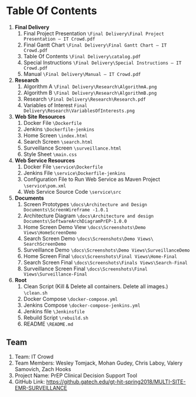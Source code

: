 # Table Of Contents

1. **Final Delivery**
    1. Final Project Presentation `\Final Delivery\Final Project Presentation – IT Crowd.pdf`
    2. Final Gantt Chart `\Final Delivery\Final Gantt Chart – IT Crowd.pdf`
    3. Table Of Contents `\Final Delivery\catalog.pdf`
    4. Special Instructions `\Final Delivery\Special Instructions – IT Crowd.pdf`
	5. Manual `\Final Delivery\Manual – IT Crowd.pdf`
2. **Research**
    1. Algorithm A `\Final Delivery\Research\AlgorithmA.png`
    2. Algorithm B  `\Final Delivery\Research\AlgorithmB.png`
    3. Research `\Final Delivery\Research\Research.pdf`
    4. Variables of Interest `Final Delivery\Research\VariablesOfInterests.png`
3. **Web Site Resources**
    1. Docker File `\Dockerfile`
    2. Jenkins `\Dockerfile-jenkins`
    3. Home Screen `\index.html`
    4. Search Screen `\search.html`
    5. Surveillance Screen `\surveillance.html`
    6. Style Sheet `\main.css`
4. **Web Service Resources**
    1. Docker File `\service\Dockerfile`
    2. Jenkins File `\service\Dockerfile-jenkins`
    3. Configuration File to Run Web Service as Maven Project `\service\pom.xml`
    4. Web Service Source Code `\service\src`
5. **Documents**
    1. Screen Prototypes `\docs\Architecture and Design Documents\ScreenWireframe -1.0.1`
    2. Architecture Diagram `\docs\Architecture and design Documents\SoftwareArchDiagramPrEP-1.0.0`
    3. Home Screen Demo View `\docs\Screenshots\Demo Views\HomeScreenDemo`
    4. Search Screen Demo `\docs\Screenshots\Demo Views\ SearchScreenDemo`
    5. Surveillance Demo `\docs\Screenshots\Demo Views\SurveillanceDemo`
    6. Home Screen Final `\docs\Screenshots\Final Views\Home-Final`
    7.  Search Screen Final `\docs\Screenshots\Finals Views\Search-Final`
    8. Surveillance Screen Final `\docs\Screenshots\Final Views\Surveillance-Final`
6. **Root**
    1. Clean Script (Kill & Delete all containers. Delete all images.) `\clean.sh`
    2. Docker Compose `\docker-compose.yml`
    3. Jenkins Compose `\docker-compose-jenkins.yml`
    4. Jenkins file `\Jenkinsfile`
    5. Rebuild Script `\rebuild.sh`
    6. README `\README.md`


## Team
1. Team: IT Crowd
2. Team Members: Wesley Tomjack, Mohan Gudey, Chris Laboy, Valery Samovich, Zach Hooks
3. Project Name: PrEP Clinical Decision Support Tool
4. GitHub Link: https://github.gatech.edu/gt-hit-spring2018/MULTI-SITE-EMR-SURVEILLANCE